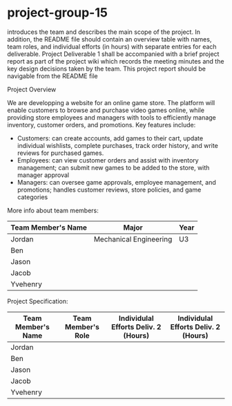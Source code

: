 # project-group-15
introduces the team and describes the main scope of the project. In addition, the README file should contain an overview table with names, team roles, and individual efforts (in hours) with separate entries for each deliverable. Project Deliverable 1 shall be accompanied with a brief project report as part of the project wiki which records the meeting minutes and the key design decisions taken by the team. This project report should be navigable from the README file

Project Overview

We are developping a website for an online game store. The platform will enable customers to browse and purchase video games online, while providing store employees and managers with tools to efficiently manage inventory, customer orders, and promotions. Key features include:

- Customers: can create accounts, add games to their cart, update individual wishlists, complete purchases, track order history, and write reviews for purchased games.
- Employees: can view customer orders and assist with inventory management; can submit new games to be added to the store, with manager approval
- Managers: can oversee game approvals, employee management, and promotions; handles customer reviews, store policies, and game categories


More info about team members: 

| Team Member's Name | Major                    | Year        |
| ------------------ | ------------------------ | ------------|
| Jordan             | Mechanical Engineering   | U3          |
| Ben                |                          |             |
| Jason              |   |
| Jacob              |              |
| Yvehenry           |              |


Project Specification:

| Team Member's Name | Team Member's Role | Individulal Efforts Deliv. 2 (Hours) | Individulal Efforts Deliv. 2 (Hours) |
| ------------------ | ------------------ | ------------------------------------ | ------------------------------------ |
| Jordan             |              |
| Ben                |              |
| Jason              |   |
| Jacob              |              |
| Yvehenry           |              |
